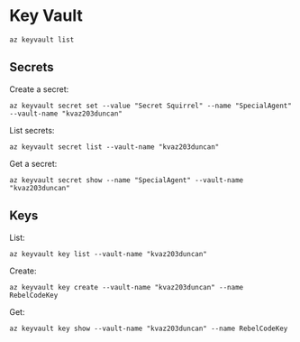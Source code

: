 # Key Vault

    az keyvault list

## Secrets

Create a secret:

    az keyvault secret set --value "Secret Squirrel" --name "SpecialAgent" --vault-name "kvaz203duncan"

List secrets:

    az keyvault secret list --vault-name "kvaz203duncan"

Get a secret:

    az keyvault secret show --name "SpecialAgent" --vault-name "kvaz203duncan"

## Keys

List:

    az keyvault key list --vault-name "kvaz203duncan"

Create:

    az keyvault key create --vault-name "kvaz203duncan" --name RebelCodeKey

Get:

    az keyvault key show --vault-name "kvaz203duncan" --name RebelCodeKey
